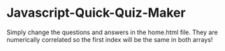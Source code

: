 # Javascript-Quick-Quiz-Maker
Simply change the questions and answers in the home.html file. They are numerically correlated so the first index will be the same in both arrays!
